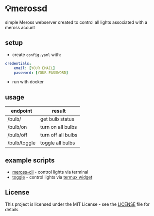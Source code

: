 # 💡merossd
simple Meross webserver created to control all lights associated with a meross acount

## setup
* create `config.yaml` with:
```yaml
credentials:
    email: [YOUR EMAIL]
    password: [YOUR PASSWORD]
```

* run with docker

## usage
|  endpoint    |  result            |
| ------------ | ------------------ |
| /bulb/       | get bulb status    |
| /bulb/on     | turn on all bulbs  |
| /bulb/off    | turn off all bulbs |
| /bulb/toggle | toggle all bulbs   |

## example scripts
* [meross-cli](https://github.com/JoseFilipeFerreira/toolbelt/blob/master/toolbox/meross-cli.tool) - control lights via terminal
* [toggle](https://github.com/JoseFilipeFerreira/shortcuts/blob/master/shorts/tasks/toggle) - control lights via [termux widget](https://wiki.termux.com/wiki/Termux:Widget)

## License

This project is licensed under the MIT License - see the [LICENSE](LICENSE) file for details
